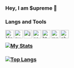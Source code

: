 ### Hey, I am $upreme 👋

### **Langs and Tools**
<img align="left" alt="Visual Studio Code" width="26px" src="https://i.imgur.com/LwSdAlE.png" />
<img align="left" alt="py" width="26px" src="https://upload.wikimedia.org/wikipedia/commons/thumb/c/c3/Python-logo-notext.svg/2048px-Python-logo-notext.svg.png" />
<img align="left" alt="js" width="26px" src="https://i.imgur.com/3u1wzwE.png" />
<img align="left" alt="css" width="26px" src="https://www.freepnglogos.com/uploads/html5-logo-png/html5-logo-css-logo-png-transparent-svg-vector-bie-supply-9.png" /> 
<img align="left" alt="html" width="26px" src="(https://cdn-icons-png.flaticon.com/512/174/174854.png)" /> 
<img align="left" alt="mongodb" width="26px" src="https://imgur.com/xN5cFRr.png" /> 
<img align="left" alt="photoshop" width="26px" src="https://i.imgur.com/OC1RcS5.jpg" /> <br />

### [![My Stats](https://github-readme-stats.vercel.app/api?username=supremeedev&theme=dark&show_icons=true)](https://github.com/anuraghazra/github-readme-stats)
### [![Top Langs](https://github-readme-stats.vercel.app/api/top-langs/?username=supremeedev&theme=dark&layout=compact&show_icons=true)](https://github.com/anuraghazra/github-readme-stats)
